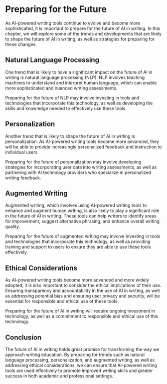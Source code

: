 Preparing for the Future
=============================================================

As AI-powered writing tools continue to evolve and become more sophisticated, it is important to prepare for the future of AI in writing. In this chapter, we will explore some of the trends and developments that are likely to shape the future of AI in writing, as well as strategies for preparing for these changes.

Natural Language Processing
---------------------------

One trend that is likely to have a significant impact on the future of AI in writing is natural language processing (NLP). NLP involves teaching machines to understand and interpret human language, which can enable more sophisticated and nuanced writing assessments.

Preparing for the future of NLP may involve investing in tools and technologies that incorporate this technology, as well as developing the skills and knowledge needed to effectively use these tools.

Personalization
---------------

Another trend that is likely to shape the future of AI in writing is personalization. As AI-powered writing tools become more advanced, they will be able to provide increasingly personalized feedback and instruction to individual users.

Preparing for the future of personalization may involve developing strategies for incorporating user data into writing assessments, as well as partnering with AI technology providers who specialize in personalized writing feedback.

Augmented Writing
-----------------

Augmented writing, which involves using AI-powered writing tools to enhance and augment human writing, is also likely to play a significant role in the future of AI in writing. These tools can help writers to identify areas for improvement, suggest alternative phrasing, and enhance overall writing quality.

Preparing for the future of augmented writing may involve investing in tools and technologies that incorporate this technology, as well as providing training and support to users to ensure they are able to use these tools effectively.

Ethical Considerations
----------------------

As AI-powered writing tools become more advanced and more widely adopted, it is also important to consider the ethical implications of their use. Ensuring transparency and accountability in the use of AI in writing, as well as addressing potential bias and ensuring user privacy and security, will be essential for responsible and ethical use of these tools.

Preparing for the future of AI in writing will require ongoing investment in technology, as well as a commitment to responsible and ethical use of this technology.

Conclusion
----------

The future of AI in writing holds great promise for transforming the way we approach writing education. By preparing for trends such as natural language processing, personalization, and augmented writing, as well as addressing ethical considerations, we can ensure that AI-powered writing tools are used effectively to promote improved writing skills and greater success in both academic and professional settings.

